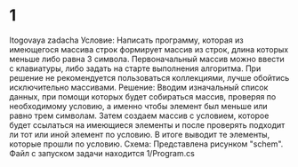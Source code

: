 # 1
Itogovaya zadacha
Условие: 
Написать программу, которая из имеющегося массива строк формирует массив из строк, длина которых меньше либо равна 3 символа. Первоначальный массив можно ввести с клавиатуры, либо задать на старте выполнения алгоритма. При решение не рекомендуется пользоваться коллекциями, лучше обойтись исключительно массивами. 
Решение: 
Вводим изначальный список данных, при помощи которых будет собираться массив, проверяя по необходимому условию, а именно чтобы элемент был меньше или равно трем символам. Затем создаем массив с условием, которое будет ссылаться на имеющиеся элементы и после проверять подходит ли тот или иной элемент по условию. В итоге выводит те элементы, которые прошли по условию.
Схема:
Представлена рисунком "schem".
Файл с запуском задачи находится 1/Program.cs
